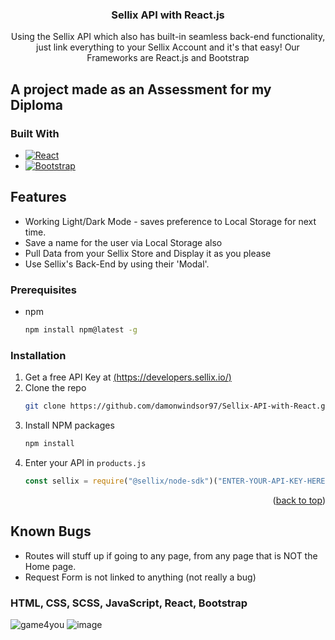 <div align="center">

<h3 align="center"> Sellix API with React.js</h3>

  <p align="center">
    Using the Sellix API which also has built-in seamless back-end functionality, just link everything to your Sellix Account and it's that easy!
Our Frameworks are React.js and Bootstrap
  </p>
</div>

## A project made as an Assessment for my Diploma
### Built With

* [![React][React.js]][React-url]
* [![Bootstrap][Bootstrap.com]][Bootstrap-url]

## Features

* Working Light/Dark Mode - saves preference to Local Storage for next time.
* Save a name for the user via Local Storage also
* Pull Data from your Sellix Store and Display it as you please
* Use Sellix's Back-End by using their 'Modal'.


### Prerequisites

* npm
  ```sh
  npm install npm@latest -g
  ```
  
### Installation

1. Get a free API Key at [(https://developers.sellix.io/)](https://developers.sellix.io/)
2. Clone the repo
   ```sh
   git clone https://github.com/damonwindsor97/Sellix-API-with-React.git
   ```
3. Install NPM packages
   ```sh
   npm install
   ```
4. Enter your API in `products.js`
   ```js
   const sellix = require("@sellix/node-sdk")("ENTER-YOUR-API-KEY-HERE ")
   ```

<p align="right">(<a href="#readme-top">back to top</a>)</p>


## Known Bugs

* Routes will stuff up if going to any page, from any page that is NOT the Home page.
* Request Form is not linked to anything (not really a bug)


### HTML, CSS, SCSS, JavaScript, React, Bootstrap

![game4you](https://user-images.githubusercontent.com/98252803/229354709-c5d194ba-97d2-48eb-9e6e-ace84de8f54d.jpg)
![image](https://user-images.githubusercontent.com/98252803/229685239-7c4f7415-2970-4e8a-ac82-e5add614d258.png)




[React.js]: https://img.shields.io/badge/React-20232A?style=for-the-badge&logo=react&logoColor=61DAFB
[React-url]: https://reactjs.org/
[Bootstrap.com]: https://img.shields.io/badge/Bootstrap-563D7C?style=for-the-badge&logo=bootstrap&logoColor=white
[Bootstrap-url]: https://getbootstrap.com
